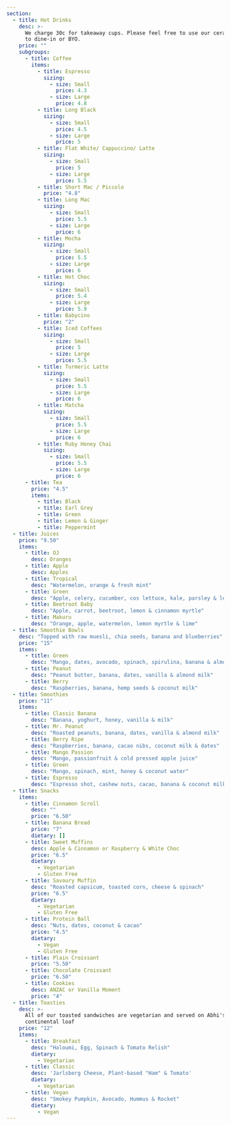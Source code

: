 ```yaml
---
section:
  - title: Hot Drinks
    desc: >-
      We charge 30c for takeaway cups. Please feel free to use our ceramic ones
      to dine-in or BYO.
    price: ""
    subgroups:
      - title: Coffee
        items:
          - title: Espresso
            sizing:
              - size: Small
                price: 4.3
              - size: Large
                price: 4.8
          - title: Long Black
            sizing:
              - size: Small
                price: 4.5
              - size: Large
                price: 5
          - title: Flat White/ Cappuccino/ Latte
            sizing:
              - size: Small
                price: 5
              - size: Large
                price: 5.5
          - title: Short Mac / Piccolo
            price: "4.8"
          - title: Long Mac
            sizing:
              - size: Small
                price: 5.5
              - size: Large
                price: 6
          - title: Mocha
            sizing:
              - size: Small
                price: 5.5
              - size: Large
                price: 6
          - title: Hot Choc
            sizing:
              - size: Small
                price: 5.4
              - size: Large
                price: 5.9
          - title: Babycino
            price: "2"
          - title: Iced Coffees
            sizing:
              - size: Small
                price: 5
              - size: Large
                price: 5.5
          - title: Turmeric Latte
            sizing:
              - size: Small
                price: 5.5
              - size: Large
                price: 6
          - title: Matcha
            sizing:
              - size: Small
                price: 5.5
              - size: Large
                price: 6
          - title: Ruby Honey Chai
            sizing:
              - size: Small
                price: 5.5
              - size: Large
                price: 6
      - title: Tea
        price: "4.5"
        items:
          - title: Black
          - title: Earl Grey
          - title: Green
          - title: Lemon & Ginger
          - title: Peppermint
  - title: Juices
    price: "9.50"
    items:
      - title: OJ
        desc: Oranges
      - title: Apple
        desc: Apples
      - title: Tropical
        desc: "Watermelon, orange & fresh mint"
      - title: Green
        desc: "Apple, celery, cucumber, cos lettuce, kale, parsley & lemon"
      - title: Beetroot Baby
        desc: "Apple, carrot, beetroot, lemon & cinnamon myrtle"
      - title: Makuru
        desc: "Orange, apple, watermelon, lemon myrtle & lime"
  - title: Smoothie Bowls
    desc: "Topped with raw muesli, chia seeds, banana and blueberries"
    price: "15"
    items:
      - title: Green
        desc: "Mango, dates, avocado, spinach, spirulina, banana & almond milk"
      - title: Peanut
        desc: "Peanut butter, banana, dates, vanilla & almond milk"
      - title: Berry
        desc: "Raspberries, banana, hemp seeds & coconut milk"
  - title: Smoothies
    price: "11"
    items:
      - title: Classic Banana
        desc: "Banana, yoghurt, honey, vanilla & milk"
      - title: Mr. Peanut
        desc: "Roasted peanuts, banana, dates, vanilla & almond milk"
      - title: Berry Ripe
        desc: "Raspberries, banana, cacao nibs, coconut milk & dates"
      - title: Mango Passion
        desc: "Mango, passionfruit & cold pressed apple juice"
      - title: Green
        desc: "Mango, spinach, mint, honey & coconut water"
      - title: Espresso
        desc: "Espresso shot, cashew nuts, cacao, banana & coconut milk"
  - title: Snacks
    items:
      - title: Cinnamon Scroll
        desc: ""
        price: "6.50"
      - title: Banana Bread
        price: "7"
        dietary: []
      - title: Sweet Muffins
        desc: Apple & Cinnamon or Raspberry & White Choc
        price: "6.5"
        dietary:
          - Vegetarian
          - Gluten Free
      - title: Savoury Muffin
        desc: "Roasted capsicum, toasted corn, cheese & spinach"
        price: "6.5"
        dietary:
          - Vegetarian
          - Gluten Free
      - title: Protein Ball
        desc: "Nuts, dates, coconut & cacao"
        price: "4.5"
        dietary:
          - Vegan
          - Gluten Free
      - title: Plain Croissant
        price: "5.50"
      - title: Chocolate Croissant
        price: "6.50"
      - title: Cookies
        desc: ANZAC or Vanilla Moment
        price: "4"
  - title: Toasties
    desc: >-
      All of our toasted sandwiches are vegetarian and served on Abhi's
      continental loaf
    price: "12"
    items:
      - title: Breakfast
        desc: "Haloumi, Egg, Spinach & Tomato Relish"
        dietary:
          - Vegetarian
      - title: Classic
        desc: 'Jarlsberg Cheese, Plant-based "Ham" & Tomato'
        dietary:
          - Vegetarian
      - title: Vegan
        desc: "Smokey Pumpkin, Avocado, Hummus & Rocket"
        dietary:
          - Vegan
---
```

